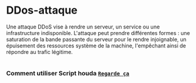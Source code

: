 # DDos-attaque
Une attaque DDoS vise à rendre un serveur, un service ou une infrastructure indisponible. L'attaque peut prendre différentes formes : une saturation de la bande passante du serveur pour le rendre injoignable, un épuisement des ressources système de la machine, l'empêchant ainsi de répondre au trafic légitime.
#
### Comment utiliser Script houda [`Regarde ça`](http://www.youtube.com/watch?v=HVbRUsiX2EPo)
